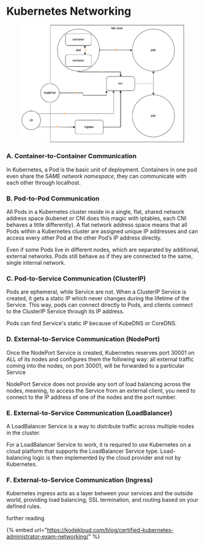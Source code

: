 # Kubernetes Networking

<figure><img src="../.gitbook/assets/k8s-networking.drawio (1).png" alt=""><figcaption></figcaption></figure>

### A. Container-to-Container Communication <a href="#container-to-container-communication" id="container-to-container-communication"></a>

In Kubernetes, a Pod is the basic unit of deployment. Containers in one pod even share the SAME _network namespace_, they can communicate with each other through localhost.

### B. Pod-to-Pod Communication <a href="#pod-to-pod-communication" id="pod-to-pod-communication"></a>

All Pods in a Kubernetes cluster reside in a single, flat, shared network address space (kubenet or CNI does this magic with iptables, each CNI behaves a little differently). A flat network address space means that all Pods within a Kubernetes cluster are assigned unique IP addresses and can access every other Pod at the other Pod’s IP address directly.&#x20;

Even if some Pods live in different nodes, which are separated by additional, external networks. Pods still behave as if they are connected to the same, single internal network.

### C. Pod-to-Service Communication (ClusterIP) <a href="#pod-to-service-communication-clusterip-service" id="pod-to-service-communication-clusterip-service"></a>

Pods are ephemeral, while Service are not. When a ClusterIP Service is created, it gets a static IP which never changes during the lifetime of the Service. This way, pods can connect directly to Pods, and clients connect to the ClusterIP Service through its IP address.

Pods can find Service's static IP because of KubeDNS or CoreDNS.

### D. External-to-Service Communication (NodePort) <a href="#external-to-service-communication" id="external-to-service-communication"></a>

Once the NodePort Service is created, Kubernetes reserves port 30001 on ALL of its nodes and configures them the following way: all external traffic coming into the nodes, on port 30001, will be forwarded to a particular Service

NodePort Service does not provide any sort of load balancing across the nodes, meaning, to access the Service from an external client, you need to connect to the IP address of one of the nodes and the port number.

### E. External-to-Service Communication (LoadBalancer) <a href="#external-to-service-communication" id="external-to-service-communication"></a>

A LoadBalancer Service is a way to distribute traffic across multiple nodes in the cluster.

For a LoadBalancer Service to work, it is required to use Kubernetes on a cloud platform that supports the LoadBalancer Service type. Load-balancing logic is then implemented by the cloud provider and not by Kubernetes.

### F. External-to-Service Communication (Ingress) <a href="#external-to-service-communication" id="external-to-service-communication"></a>

Kubernetes ingress acts as a layer between your services and the outside world, providing load balancing, SSL termination, and routing based on your defined rules.



further reading

{% embed url="https://kodekloud.com/blog/certified-kubernetes-administrator-exam-networking/" %}

